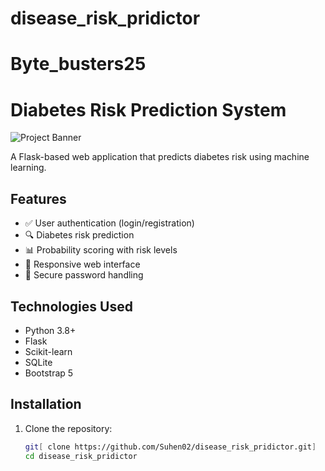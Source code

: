﻿# disease_risk_pridictor
# Byte_busters25
# Diabetes Risk Prediction System

![Project Banner](https://via.placeholder.com/800x200?text=Diabetes+Risk+Predictor) <!-- Replace with actual image -->

A Flask-based web application that predicts diabetes risk using machine learning.

## Features
- ✅ User authentication (login/registration)
- 🔍 Diabetes risk prediction
- 📊 Probability scoring with risk levels
- 📱 Responsive web interface
- 🔐 Secure password handling

## Technologies Used
- Python 3.8+
- Flask
- Scikit-learn
- SQLite
- Bootstrap 5

## Installation
1. Clone the repository:
   ```bash
   git[ clone https://github.com/Suhen02/disease_risk_pridictor.git]
   cd disease_risk_pridictor
